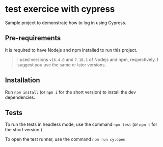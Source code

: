 # test exercice with cypress

Sample project to demonstrate how to log in using Cypress.

## Pre-requirements

It is required to have Nodejs and npm installed to run this project.

> I used versions `v16.4.0` and `7.18.1` of Nodejs and npm, respectively. I suggest you use the same or later versions.

## Installation

Run `npm install` (or `npm i` for the short version) to install the dev dependencies.

## Tests

To run the tests in headless mode, use the command `npm test` (or `npm t` for the short version.)

To open the test runner, use the command `npm run cy:open`.